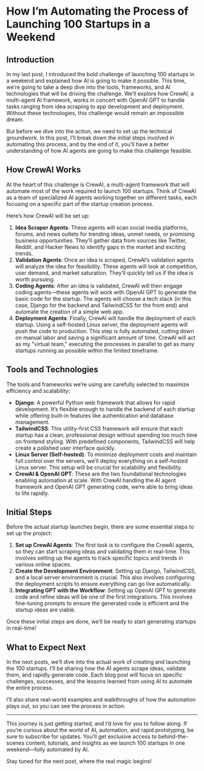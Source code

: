 # How I’m Automating the Process of Launching 100 Startups in a Weekend

## Introduction
In my last post, I introduced the bold challenge of launching 100 startups in a weekend and explained how AI is going to make it possible. This time, we’re going to take a deep dive into the tools, frameworks, and AI technologies that will be driving the challenge. We’ll explore how CrewAI, a multi-agent AI framework, works in concert with OpenAI GPT to handle tasks ranging from idea scraping to app development and deployment. Without these technologies, this challenge would remain an impossible dream.

But before we dive into the action, we need to set up the technical groundwork. In this post, I’ll break down the initial steps involved in automating this process, and by the end of it, you’ll have a better understanding of how AI agents are going to make this challenge feasible.

## How CrewAI Works

At the heart of this challenge is CrewAI, a multi-agent framework that will automate most of the work required to launch 100 startups. Think of CrewAI as a team of specialized AI agents working together on different tasks, each focusing on a specific part of the startup creation process.

Here’s how CrewAI will be set up:

1. **Idea Scraper Agents**: These agents will scan social media platforms, forums, and news outlets for trending ideas, unmet needs, or promising business opportunities. They’ll gather data from sources like Twitter, Reddit, and Hacker News to identify gaps in the market and exciting trends.
2. **Validation Agents**: Once an idea is scraped, CrewAI’s validation agents will analyze the idea for feasibility. These agents will look at competition, user demand, and market saturation. They’ll quickly tell us if the idea is worth pursuing.
3. **Coding Agents**: After an idea is validated, CrewAI will then engage coding agents—these agents will work with OpenAI GPT to generate the basic code for the startup. The agents will choose a tech stack (in this case, Django for the backend and TailwindCSS for the front end) and automate the creation of a simple web app.
4. **Deployment Agents**: Finally, CrewAI will handle the deployment of each startup. Using a self-hosted Linux server, the deployment agents will push the code to production. This step is fully automated, cutting down on manual labor and saving a significant amount of time.
CrewAI will act as my "virtual team," executing the processes in parallel to get as many startups running as possible within the limited timeframe.

## Tools and Technologies
The tools and frameworks we’re using are carefully selected to maximize efficiency and scalability:

- **Django**: A powerful Python web framework that allows for rapid development. It’s flexible enough to handle the backend of each startup while offering built-in features like authentication and database management.
- **TailwindCSS**: This utility-first CSS framework will ensure that each startup has a clean, professional design without spending too much time on frontend styling. With predefined components, TailwindCSS will help create a polished user interface quickly.
- **Linux Server (Self-hosted)**: To minimize deployment costs and maintain full control over the servers, we’ll deploy everything on a self-hosted Linux server. This setup will be crucial for scalability and flexibility.
- **CrewAI & OpenAI GPT**: These are the two foundational technologies enabling automation at scale. With CrewAI handling the AI agent framework and OpenAI GPT generating code, we’re able to bring ideas to life rapidly.

## Initial Steps
Before the actual startup launches begin, there are some essential steps to set up the project:

1. **Set up CrewAI Agents**: The first task is to configure the CrewAI agents, so they can start scraping ideas and validating them in real-time. This involves setting up the agents to track specific topics and trends in various online spaces.
2. **Create the Development Environment**: Setting up Django, TailwindCSS, and a local server environment is crucial. This also involves configuring the deployment scripts to ensure everything can go live automatically.
3. **Integrating GPT with the Workflow**: Setting up OpenAI GPT to generate code and refine ideas will be one of the first integrations. This involves fine-tuning prompts to ensure the generated code is efficient and the startup ideas are viable.

Once these initial steps are done, we’ll be ready to start generating startups in real-time!

## What to Expect Next
In the next posts, we’ll dive into the actual work of creating and launching the 100 startups. I’ll be sharing how the AI agents scrape ideas, validate them, and rapidly generate code. Each blog post will focus on specific challenges, successes, and the lessons learned from using AI to automate the entire process.

I’ll also share real-world examples and walkthroughs of how the automation plays out, so you can see the process in action.

---

This journey is just getting started, and I’d love for you to follow along. If you’re curious about the world of AI, automation, and rapid prototyping, be sure to subscribe for updates. You’ll get exclusive access to behind-the-scenes content, tutorials, and insights as we launch 100 startups in one weekend—fully automated by AI.

Stay tuned for the next post, where the real magic begins!